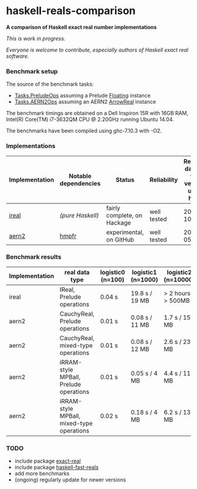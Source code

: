 # haskell-reals-comparison

__A comparison of Haskell exact real number implementations__

_This is work in progress._

_Everyone is welcome to contribute, especially authors of Haskell exact real software._

### Benchmark setup

The source of the benchmark tasks:  
* [Tasks.PreludeOps](https://github.com/michalkonecny/haskell-reals-comparison/blob/master/src/Tasks/PreludeOps.hs) assuming a Prelude [Floating](https://hackage.haskell.org/package/base-4.8.1.0/docs/Prelude.html#t:Floating) instance
* [Tasks.AERN2Ops](https://github.com/michalkonecny/haskell-reals-comparison/blob/master/src/Tasks/AERN2Ops.hs) assuming an AERN2 [ArrowReal](https://github.com/michalkonecny/aern2/blob/master/aern2-num/src/AERN2/Num/Operations.hs) instance

The benchmark timings are obtained on a Dell Inspiron 15R with 16GB RAM,
Intel(R) Core(TM) i7-3632QM CPU @ 2.20GHz running Ubuntu 14.04.

The benchmarks have been compiled using ghc-7.10.3 with -O2.

<!-- Each benchmark has been executed repeatedly until 3 consecutive times the results have fluctuated for less than 5%. -->

### Implementations

| Implementation | Notable dependencies | Status | Reliability | Release date of the version used here |
| ----- | ----- | ----- | ----- | ----- |
| [ireal](https://hackage.haskell.org/package/ireal) | _(pure Haskell)_ | fairly complete, on Hackage | well tested | 2015-10-31 |
| [aern2](https://github.com/michalkonecny/aern2) | [hmpfr](https://hackage.haskell.org/package/hmpfr) | experimental, on GitHub | well tested | 2017-05-15 |


### Benchmark results

<!-- TODO: Update these measurements! -->
<!-- TODO: add iRRAM-style ireal -->

| Implementation | real data type | logistic0 (n=100) | logistic1 (n=1000)  | logistic2 (n=10000)  | logistic3 (n=100000) |
| -------- | ------ | ---- | ---- | ---- | ---- |
| ireal | IReal, Prelude operations | 0.04 s | 19.8 s / 19 MB | > 2 hours, > 500MB |  |
| aern2 | CauchyReal, Prelude operations | 0.01 s | 0.08 s / 11 MB | 1.7 s / 155 MB | > 3.5GB |
| aern2 | CauchyReal, mixed-type operations | 0.01 s | 0.08 s / 12 MB | 2.6 s / 230 MB | > 3.5GB |
| aern2 | iRRAM-style MPBall, Prelude operations | 0.01 s | 0.05 s / 4 MB | 4.4 s / 11 MB | 521 s / 49 MB|
| aern2 | iRRAM-style MPBall, mixed-type operations | 0.02 s | 0.18 s / 4 MB | 6.2 s / 13 MB | 550 s / 106 MB |

### TODO
* include package [exact-real](https://hackage.haskell.org/package/exact-real)
* include package [haskell-fast-reals](https://github.com/comius/haskell-fast-reals)
* add more benchmarks
* (ongoing) regularly update for newer versions
